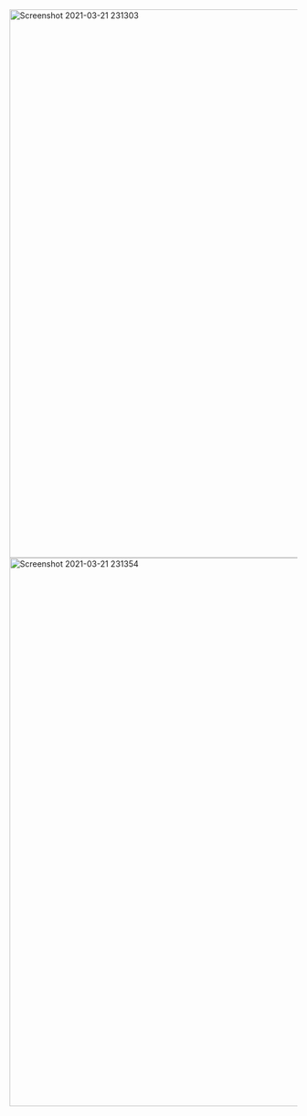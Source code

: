 <img width="960" alt="Screenshot 2021-03-21 231303" src="https://user-images.githubusercontent.com/59820080/160280292-cecb5f2e-3d4b-45d7-9902-3a583ec50b7d.png">
<img width="960" alt="Screenshot 2021-03-21 231354" src="https://user-images.githubusercontent.com/59820080/160280296-f77aa29e-d7d5-4a6e-a400-02ae34155f49.png">
